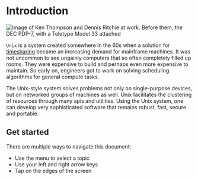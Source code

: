 # Introduction

![Image of Ken Thompson and Dennis Ritchie at work. Before them, the DEC PDP-7, with a Teletype Model 33 attached](https://www.bell-labs.com/usr/dmr/www/kd14.jpg)

`Unix` is a system created somewhere in the 60s when a solution for [timesharing](https://en.wikipedia.org/wiki/Time-sharing) became an increasing demand for mainframe machines. It was not uncommon to see ungainly computers that so often completely filled up rooms. They were expensive to build and perhaps even more expensive to maintain. So early on, engineers got to work on solving scheduling algorithms for general compute tasks.

The Unix-style system solves problems not only on single-purpose devices, but on networked groups of machines as well. Unix facilitates the clustering of resources through many apis and utilities. Using the Unix system, one can develop very sophisticated software that remains robust, fast, secure and portable.

## Get started

There are multiple ways to navigate this document:

 * Use the menu to select a topic
 * Use your left and right arrow keys 
 * Tap on the edges of the screen